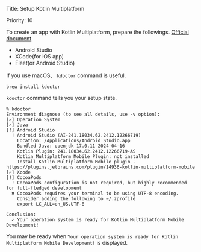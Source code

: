 Title: Setup Kotlin Multiplatform

Priority: 10

To create an app with Kotlin Multiplatform, prepare the followings. 
[Official document](https://www.jetbrains.com/help/kotlin-multiplatform-dev/multiplatform-setup.html)

- Android Studio
- XCode(for iOS app)
- Fleet(or Android Studio)

If you use macOS、 `kdoctor` command is useful. 

```
brew install kdoctor
```

`kdoctor` command tells you your setup state.

```
% kdoctor
Environment diagnose (to see all details, use -v option):
[✓] Operation System
[✓] Java
[!] Android Studio
  ! Android Studio (AI-241.18034.62.2412.12266719)
    Location: /Applications/Android Studio.app
    Bundled Java: openjdk 17.0.11 2024-04-16
    Kotlin Plugin: 241.18034.62.2412.12266719-AS
    Kotlin Multiplatform Mobile Plugin: not installed
    Install Kotlin Multiplatform Mobile plugin - https://plugins.jetbrains.com/plugin/14936-kotlin-multiplatform-mobile
[✓] Xcode
[!] CocoaPods
  ! CocoaPods configuration is not required, but highly recommended for full-fledged development
  ✖ CocoaPods requires your terminal to be using UTF-8 encoding.
    Consider adding the following to ~/.zprofile
    export LC_ALL=en_US.UTF-8

Conclusion:
  ✓ Your operation system is ready for Kotlin Multiplatform Mobile Development!
```

You may be ready when `Your operation system is ready for Kotlin Multiplatform Mobile Development!` is displayed.

